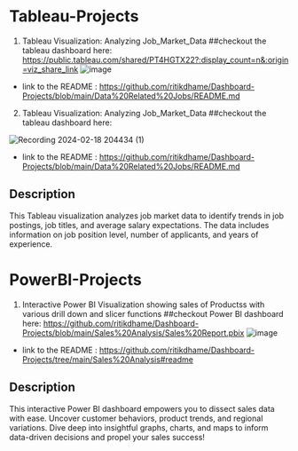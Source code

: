 # Tableau-Projects
1. Tableau Visualization: Analyzing Job_Market_Data
##checkout the tableau dashboard here:
https://public.tableau.com/shared/PT4HGTX22?:display_count=n&:origin=viz_share_link
![image](https://github.com/ritikdhame/Tableau-Projects/assets/7029092/03086ec1-a911-4f1e-b13d-a9ed4454f173)

* link to the README : https://github.com/ritikdhame/Dashboard-Projects/blob/main/Data%20Related%20Jobs/README.md

2. Tableau Visualization: Analyzing Job_Market_Data
##checkout the tableau dashboard here:

![Recording 2024-02-18 204434 (1)](https://github.com/ritikdhame/Dashboard-Projects/assets/7029092/6296f3a0-bf0e-4ae1-bf36-b1c2c5162abe)


* link to the README : https://github.com/ritikdhame/Dashboard-Projects/blob/main/Data%20Related%20Jobs/README.md

## Description

This Tableau visualization analyzes job market data to identify trends in job postings, job titles, and average salary expectations. The data includes information on job position level, number of applicants, and years of experience.

# PowerBI-Projects
1. Interactive Power BI Visualization showing sales of Productss with  various drill down and slicer functions
##checkout Power BI dashboard here:
https://github.com/ritikdhame/Dashboard-Projects/blob/main/Sales%20Analysis/Sales%20Report.pbix
![image](https://github.com/ritikdhame/Dashboard-Projects/assets/7029092/80a0b37f-4da3-468d-9619-4d1964881227)


* link to the README : https://github.com/ritikdhame/Dashboard-Projects/tree/main/Sales%20Analysis#readme 


## Description
This interactive Power BI dashboard empowers you to dissect sales data with ease. Uncover customer behaviors, product trends, and regional variations. Dive deep into insightful graphs, charts, and maps to inform data-driven decisions and propel your sales success!


